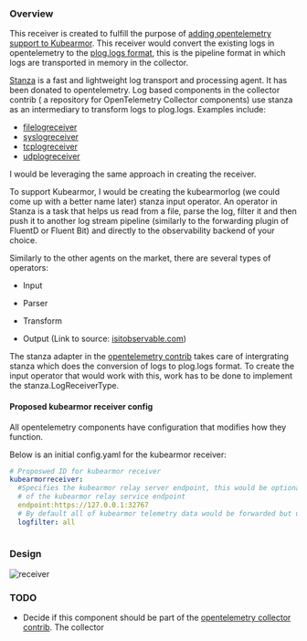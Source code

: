 ### Overview

This receiver is created to fulfill the purpose of [adding opentelemetry support to Kubearmor](https://github.com/kubearmor/KubeArmor/issues/894). This receiver would convert the existing logs in opentelemetry to the [plog.logs format](https://github.com/open-telemetry/opentelemetry-collector/tree/main/pdata), this is the pipeline format in which logs are transported in memory in the collector.

[Stanza](https://github.com/observIQ/stanza) is a fast and lightweight log transport and processing agent. It has been donated to opentelemetry. Log based components in the collector contrib ( a repository for OpenTelemetry Collector components) use stanza as an intermediary to transform logs to plog.logs. Examples include:

- [filelogreceiver](https://github.com/open-telemetry/opentelemetry-collector-contrib/tree/main/receiver/filelogreceiver)
- [syslogreceiver](https://github.com/open-telemetry/opentelemetry-collector-contrib/tree/main/receiver/syslogreceiver)
- [tcplogreceiver](https://github.com/open-telemetry/opentelemetry-collector-contrib/tree/main/receiver/tcplogreceiver)
- [udplogreceiver](https://github.com/open-telemetry/opentelemetry-collector-contrib/tree/main/receiver/udplogreceiver)

I would be leveraging the same approach in creating the receiver.

To support Kubearmor, I would be creating the kubearmorlog (we could come up with a better name later) stanza input operator. An operator in Stanza is a task that helps us read from a file, parse the log, filter it and then push it to another log stream pipeline (similarly to the forwarding plugin of FluentD or Fluent Bit) and directly to the observability backend of your choice.

Similarly to the other agents on the market, there are several types of operators:

- Input

- Parser

- Transform

- Output (Link to source: [isitobservable.com](https://isitobservable.io/open-telemetry/what-is-stanza-and-what-does-it-do))

The stanza adapter in the [opentelemetry contrib](https://github.com/open-telemetry/opentelemetry-collector-contrib/tree/main/pkg/stanza/adapter) takes care of intergrating stanza which does the conversion of logs to plog.logs format. To create the input operator that would work with this, work has to be done to implement the stanza.LogReceiverType.


#### Proposed kubearmor receiver config

All opentelemetry components have configuration that modifies how they function. 

Below is an initial config.yaml for the kubearmor receiver:

```yaml
# Proposwed ID for kubearmor receiver
kubearmorreceiver:
  #Specifies the kubearmor relay server endpoint, this would be optional by default it would be the value of the KUBEARMOR_SERVICE or in a k8 environment, the value
  # of the kubearmor relay service endpoint
  endpoint:https://127.0.0.1:32767 
  # By default all of kubearmor telemetry data would be forwarded but users can modify which logs to forward by making of the options: policy,system or all
  logfilter: all
    
```
### Design
![receiver](https://user-images.githubusercontent.com/59079323/228034652-21568b10-5e17-4bf1-a1dd-5ba5acb3028f.png)

 

### TODO

- Decide if this component should be part of the [opentelemetry collector contrib](https://github.com/open-telemetry/opentelemetry-collector-contrib). The collector 

